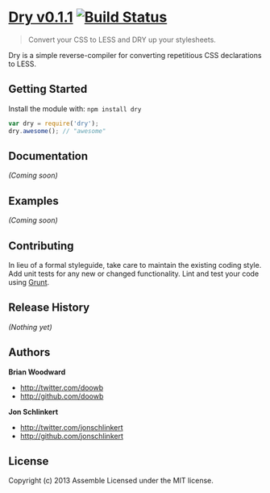 # [Dry v0.1.1](http://github.com/assemble/dry) [![Build Status](https://travis-ci.org/assemble/dry.png)](https://travis-ci.org/assemble/dry)

> Convert your CSS to LESS and DRY up your stylesheets.

Dry is a simple reverse-compiler for converting repetitious CSS declarations to LESS.



## Getting Started
Install the module with: `npm install dry`

```javascript
var dry = require('dry');
dry.awesome(); // "awesome"
```

## Documentation
_(Coming soon)_


## Examples
_(Coming soon)_


## Contributing
In lieu of a formal styleguide, take care to maintain the existing coding style. Add unit tests for any new or changed functionality. Lint and test your code using [Grunt](http://gruntjs.com/).


## Release History
_(Nothing yet)_


## Authors

**Brian Woodward**

+ http://twitter.com/doowb
+ http://github.com/doowb

**Jon Schlinkert**

+ http://twitter.com/jonschlinkert
+ http://github.com/jonschlinkert

## License
Copyright (c) 2013 Assemble
Licensed under the MIT license.
